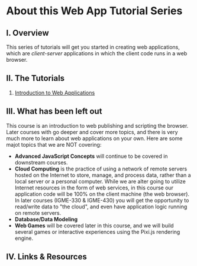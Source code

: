 # About this Web App Tutorial Series
## I. Overview
This series of tutorials will get you started in creating web applications, which are *client-server* applications in which the client code runs in a web browser. 

## II. The Tutorials
1. [Introduction to Web Applications](https://github.com/tonethar/IGME-230-GDD-2017-Fall/blob/master/notes/web-apps-1.md)

## III. What has been left out
This course is an introduction to web publishing and scripting the browser. Later courses with go deeper and cover more topics, and there is very much more to learn about web applications on your own. Here are some majot topics that we are NOT covering:

- **Advanced JavaScript Concepts** will continue to be covered in downstream courses.
- **Cloud Computing** is the practice of using a network of remote servers hosted on the Internet to store, manage, and process data, rather than a local server or a personal computer. 
While we are alter going to utilize Internet resources in the form of web services, in this course our application code will be 100% on the client machine (the web browser). 
In later courses (IGME-330 & IGME-430) you will get the opportunity to read/write data to "the cloud", and even have application logic running on remote servers.
- **Database/Data Modeling**
- **Web Games** will be covered later in this course, and we will build several games or interactive experiences using the Pixi.js rendering engine.


## IV. Links & Resources

